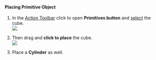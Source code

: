 #### Placing Primitive Object
1. In the [Action Toolbar](/tool-library/tool-bars-extended.md) click to open **Primitives button** and [select](/tool-library/select-edge-face-or-object.md) the cube. <br>
![](../images/primitive-cube.png)

2. Then drag and **click to place** the cube. <br>
![](../images/primitive-cube-place.png)

3. Place a **Cylinder** as well.



